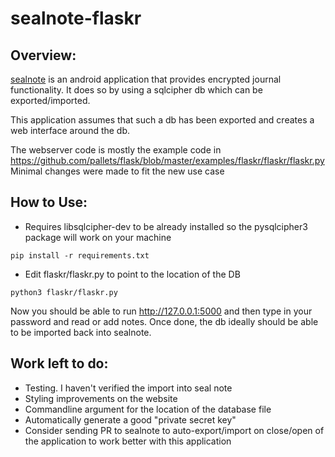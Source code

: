 sealnote-flaskr
==============

## Overview:

[sealnote](https://github.com/vishesh/sealnote) is an android application that provides encrypted journal functionality. It does so by using a sqlcipher db which can be exported/imported.

This application assumes that such a db has been exported and creates a web interface around the db.

The webserver code is mostly the example code in https://github.com/pallets/flask/blob/master/examples/flaskr/flaskr/flaskr.py
Minimal changes were made to fit the new use case


## How to Use:

- Requires libsqlcipher-dev to be already installed so the pysqlcipher3 package will work on your machine

```
pip install -r requirements.txt
```

- Edit flaskr/flaskr.py to point to the location of the DB

```
python3 flaskr/flaskr.py
```

Now you should be able to run http://127.0.0.1:5000 and then type in your password and read or add notes. Once done, the db ideally should be able to be imported back into sealnote.


## Work left to do:

- Testing. I haven't verified the import into seal note
- Styling improvements on the website
- Commandline argument for the location of the database file
- Automatically generate a good "private secret key"
- Consider sending PR to sealnote to auto-export/import on close/open of the application to work better with this application
